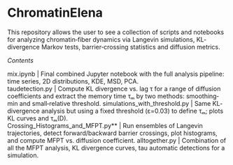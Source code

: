 # ChromatinElena

This repository allows the user to see a collection of scripts and notebooks for analyzing chromatin‐fiber dynamics via Langevin simulations, KL‐divergence Markov tests, barrier‐crossing statistics and diffusion metrics.


*Contents*
                                              
mix.ipynb                         | Final combined Jupyter notebook with the full analysis pipeline: time series, 2D distributions, KDE, MSD, PCA.    
taudetection.py                   | Compute KL divergence vs. lag τ for a range of diffusion coefficients and extract the memory time τₘ by two methods: smoothing‐min and small‐relative threshold. 
simulations_with_threshold.py     | Same KL‐divergence analysis but using a fixed threshold (ε=0.03) to define τₘ; plots KL curves and τₘ(D).         
Crossing_Histograms_and_MFPT.py** | Run ensembles of Langevin trajectories, detect forward/backward barrier crossings, plot histograms, and compute MFPT vs. diffusion coefficient. 
alltogether.py                    | Combination of all the MFPT analysis, KL divergence curves, tau automatic detections for a simulation.                   


